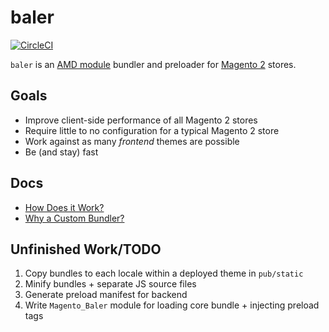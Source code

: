 # baler

[![CircleCI](https://circleci.com/gh/DrewML/baler.svg?style=svg)](https://circleci.com/gh/DrewML/baler)

`baler` is an [AMD module](https://requirejs.org/) bundler and preloader for [Magento 2](https://u.magento.com/magento-2) stores.

## Goals

-   Improve client-side performance of all Magento 2 stores
-   Require little to no configuration for a typical Magento 2 store
-   Work against as many _frontend_ themes are possible
-   Be (and stay) fast

## Docs

-   [How Does it Work?](docs/HOW_IT_WORKS.md)
-   [Why a Custom Bundler?](docs/WHY_CUSTOM.md)

## Unfinished Work/TODO

1. Copy bundles to each locale within a deployed theme in `pub/static`
2. Minify bundles + separate JS source files
3. Generate preload manifest for backend
4. Write `Magento_Baler` module for loading core bundle + injecting preload tags

